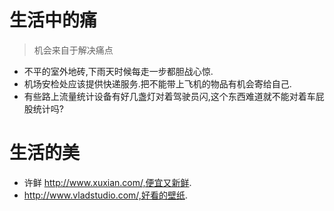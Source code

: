 # 生活中的痛
>机会来自于解决痛点

- 不平的室外地砖,下雨天时候每走一步都胆战心惊.
- 机场安检处应该提供快递服务.把不能带上飞机的物品有机会寄给自己.
- 有些路上流量统计设备有好几盏灯对着驾驶员闪,这个东西难道就不能对着车屁股统计吗?

# 生活的美

- 许鲜 http://www.xuxian.com/,便宜又新鲜.
- http://www.vladstudio.com/,好看的壁纸.
